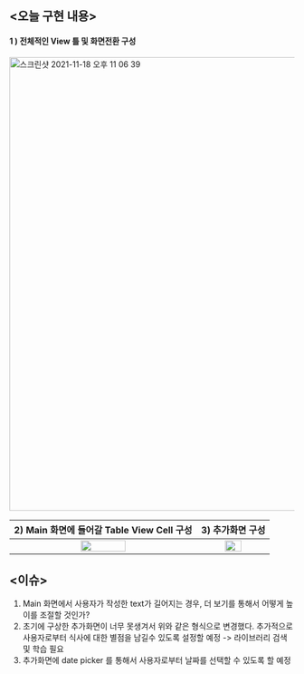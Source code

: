 ## <오늘 구현 내용>

#### 1 ) 전체적인 View 틀 및 화면전환 구성
<img width="800" alt="스크린샷 2021-11-18 오후 11 06 39" src="https://user-images.githubusercontent.com/88618825/142430453-15cb2f15-526b-4053-a13e-ed7ffd348b6d.png">

| 2) Main 화면에 들어갈 Table View Cell 구성| 3) 추가화면 구성 |
|:--:|:--:|
|<img src = "https://user-images.githubusercontent.com/88618825/142430698-9f8c0fcf-c191-41df-9fc7-7db70295eeee.png" width = "50%">|<img src = "https://user-images.githubusercontent.com/88618825/142430958-54b9f5bb-8aab-4488-91d3-f69522089e5a.png" width = "50%">|


## <이슈>

1) Main 화면에서 사용자가 작성한 text가 길어지는 경우, 더 보기를 통해서 어떻게 높이를 조절할 것인가?
2) 초기에 구상한 추가화면이 너무 못생겨서 위와 같은 형식으로 변경했다. 추가적으로 사용자로부터 식사에 대한 별점을 남길수 있도록 설정할 예정 -> 라이브러리 검색 및 학습 필요
3) 추가화면에 date picker 를 통해서 사용자로부터 날짜를 선택할 수 있도록 할 예정
